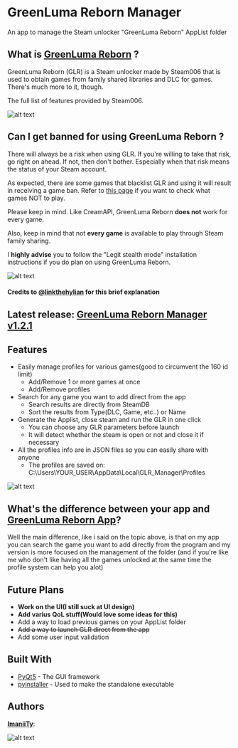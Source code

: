 # GreenLuma Reborn Manager
An app to manage the Steam unlocker "GreenLuma Reborn" AppList folder

## What is [GreenLuma Reborn](https://cs.rin.ru/forum/viewtopic.php?f=29&t=80797) ?
GreenLuma Reborn (GLR) is a Steam unlocker made by Steam006 that is used to obtain games from family shared libraries and DLC for games. There's much more to it, though.

The full list of features provided by Steam006.

![alt text](https://i.imgur.com/D18pz0f.png)

## Can I get banned for using GreenLuma Reborn ?
There will always be a risk when using GLR. If you're willing to take that risk, go right on ahead. If not, then don't bother. Especially when that risk means the status of your Steam account.

As expected, there are some games that blacklist GLR and using it will result in receiving a game ban. Refer to [this page](https://github.com/linkthehylian/GreenLuma-Reborn-App/wiki/Blacklist) if you want to check what games NOT to play.

Please keep in mind. Like CreamAPI, GreenLuma Reborn **does not** work for every game.

Also, keep in mind that not **every game** is available to play through Steam family sharing.

I **highly advise** you to follow the "Legit stealth mode" installation instructions if you do plan on using GreenLuma Reborn.

![alt text](https://i.imgur.com/XSjQFn9.png)

#### Credits to [@linkthehylian](https://github.com/linkthehylian) for this brief explanation

## Latest release: **[GreenLuma Reborn Manager v1.2.1](https://github.com/ImaniiTy/GreenLuma-Reborn-Manager/releases)**

## Features
  * Easily manage profiles for various games(good to circumvent the 160 id limit)
    * Add/Remove 1 or more games at once
    * Add/Remove profiles
  * Search for any game you want to add direct from the app
    * Search results are directly from SteamDB
    * Sort the results from Type(DLC, Game, etc..) or Name
  * Generate the Applist, close steam and run the GLR in one click
    * You can choose any GLR parameters before launch
    * It will detect whether the steam is open or not and close it if necessary
  * All the profiles info are in JSON files so you can easily share with anyone
    * The profiles are saved on: C:\Users\YOUR_USER\AppData\Local\GLR_Manager\Profiles

![alt text](https://i.imgur.com/F4dvAjV.png)
  
## What's the difference between your app and [GreenLuma Reborn App](https://github.com/linkthehylian/GreenLuma-Reborn-App)?
  Well the main difference, like i said on the topic above, is that on my app you can search the game you want to add directly from the program and my version is more focused on the management of the folder (and if you're like me who don't like having all the games unlocked at the same time the profile system can help you alot)
  
## Future Plans
* **Work on the UI(I still suck at UI design)**
* **Add varius QoL stuff(Would love some ideas for this)**
* Add a way to load previous games on your AppList folder
* ~~Add a way to launch GLR direct from the app~~
* Add some user input validation
  
## Built With
* [PyQt5](https://www.riverbankcomputing.com/software/pyqt/intro) - The GUI framework
* [pyinstaller](https://pyinstaller.readthedocs.io/en/stable/index.html) - Used to make the standalone executable

## Authors
[**ImaniiTy**](https://github.com/ImaniiTy):

![alt text](https://i.imgur.com/P9nbEG6.png)
